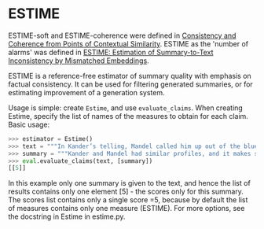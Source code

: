 # ESTIME

ESTIME-soft and ESTIME-coherence were defined in [Consistency and Coherence from Points of Contextual Similarity](https://arxiv.org/abs/2112.11638). ESTIME as the 'number of alarms' was defined in [ESTIME: Estimation of Summary-to-Text Inconsistency by Mismatched Embeddings](https://aclanthology.org/2021.eval4nlp-1.10/).

ESTIME is a reference-free estimator of summary quality with emphasis on factual consistency. It can be used for filtering generated summaries, or for estimating improvement of a generation system.

Usage is simple: create `Estime`, and use `evaluate_claims`. When creating Estime, specify the list of names of the measures to obtain for each claim. Basic usage:

```python
>>> estimator = Estime()
>>> text = """In Kander’s telling, Mandel called him up out of the blue a decade or so ago to pitch a project. It made sense why. The two men had similar profiles: Jewish combat veterans in their early 30s. New statewide officeholders in the Midwest."""
>>> summary = """Kander and Mandel had similar profiles, and it makes sense."""
>>> eval.evaluate_claims(text, [summary])
[[5]]
```

In this example only one summary is given to the text, and hence the list of results contains only one element [5] - the scores only for this summary. The scores list contains only a single score =5, because by default the list of measures contains only one measure (ESTIME). For more options, see the docstring in Estime in estime.py.










